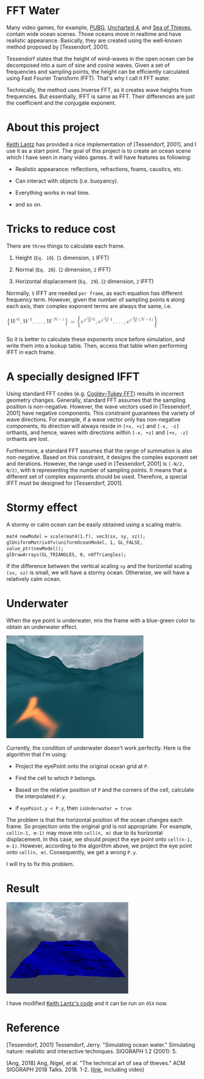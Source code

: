 # FFT Water

Many video games,
for example, [PUBG](https://en.wikipedia.org/wiki/PlayerUnknown%27s_Battlegrounds),
[Uncharted 4](https://en.wikipedia.org/wiki/Uncharted_4:_A_Thief%27s_End),
and [Sea of Thieves](https://en.wikipedia.org/wiki/Sea_of_Thieves),
contain wide ocean scenes.
Those oceans move in realtime and have realistic appearance.
Basically, they are created using the well-known method proposed by [Tessendorf, 2001].

Tessendorf states that the height of wind-waves in the open ocean
can be decomposed into a sum of sine and cosine waves.
Given a set of frequencies and sampling points,
the height can be efficiently calculated using Fast Fourier Transform (FFT).
That's why I call it FFT water.

Technically, the method uses Inverse FFT, as it creates wave heights from frequencies.
But essentially, IFFT is same as FFT.
Their differences are just the coefficient and the conjugate exponent.

# About this project

[Keith Lantz](https://www.keithlantz.net/2011/10/ocean-simulation-part-one-using-the-discrete-fourier-transform/) has provided a nice implementation of [Tessendorf, 2001], and I use it as a start point.
The goal of this project is to create an ocean scene which I have seen in many video games.
It will have features as following:

- Realistic appearance: reflections, refractions, foams, caustics, etc.

- Can interact with objects (i.e. buoyancy).

- Everything works in real time.

- and so on.

# Tricks to reduce cost

There are `three` things to calculate each frame.

1. Height (`Eq. 19`). (`1` dimension, `1` IFFT)

2. Normal (`Eq. 20`). (`2` dimension, `2` IFFT)

3. Horizontal displacement (`Eq. 29`). (`2` dimension, `2` IFFT)

Normally, `5` IFFT are needed `per frame`,
as each equation has different frequency term.
However, given the number of sampling points `N` along each axis,
their complex exponent terms are always the same, i.e.

![Wk](./image/Wk.png)

So it is better to calculate these exponents once before simulation,
and write them into a lookup table.
Then, access that table when performing IFFT in each frame.

# A specially designed IFFT

Using standard FFT codes (e.g. [Cooley–Tukey FFT](https://rosettacode.org/wiki/Fast_Fourier_transform#C.2B.2B)) results in incorrect geometry changes.
Generally, standard FFT assumes that the sampling position is non-negative.
However, the wave vectors used in [Tessendorf, 2001] have negative components.
This constraint guarantees the variety of wave directions.
For example, if a wave vector only has non-negative components,
its direction will always reside in `[+x, +z]` and `[-x, -z]` orthants, and hence,
waves with directions within `[-x, +z]` and `[+x, -z]` orthants are lost.

Furthermore, a standard FFT assumes that the range of summation is also non-negative.
Based on this constraint, it designs the complex exponent set and iterations.
However, the range used in [Tessendorf, 2001] is `[-N/2, N/2)`, with `N` representing the number of sampling points.
It means that a different set of complex exponents should be used.
Therefore, a special IFFT must be designed for [Tessendorf, 2001].

# Stormy effect

A stormy or calm ocean can be easily obtained using a scaling matrix.

```
mat4 newModel = scale(mat4(1.f), vec3(sx, sy, sz));
glUniformMatrix4fv(uniformOceanModel, 1, GL_FALSE, value_ptr(newModel));
glDrawArrays(GL_TRIANGLES, 0, nOfTriangles);
```

If the difference between the vertical scaling `sy`
and the horizontal scaling `(sx, xz)` is small,
we will have a stormy ocean.
Otherwise, we will have a relatively calm ocean.

# Underwater

When the eye point is underwater, mix the frame with a blue-green color
to obtain an underwater effect.

![underwater](./underwater.gif)

Currently, the condition of underwater doesn't work perfectly.
Here is the algorithm that I'm using:

- Project the eyePoint onto the original ocean grid at `P`.

- Find the cell to which `P` belongs.

- Based on the relative position of `P` and the corners of the cell,
calculate the interpolated `P.y`.

- if `eyePoint.y < P.y`, then `isUnderwater = true`.

The problem is that the horizontal position of the ocean changes each frame.
So projection onto the original grid is not appropriate.
For example, `cell(n-1, m-1)` may move into `cell(n, m)` due to its horizontal displacement.
In this case, we should project the eye point onto `cell(n-1, m-1)`.
However, according to the algorithm above, we project the eye point onto `cell(n, m)`.
Consequently, we get a wrong `P.y`.

I will try to fix this problem.

# Result

![output](./output.gif)

I have modified [Keith Lantz's code](https://github.com/klantz81/ocean-simulation/tree/master/src) and it can be run on `OSX` now.

# Reference
[Tessendorf, 2001] Tessendorf, Jerry. "Simulating ocean water." Simulating nature: realistic and interactive techniques. SIGGRAPH 1.2 (2001): 5.

[Ang, 2018] Ang, Nigel, et al. "The technical art of sea of thieves." ACM SIGGRAPH 2018 Talks. 2018. 1-2. ([link](https://dl.acm.org/doi/10.1145/3214745.3214820), including video)
